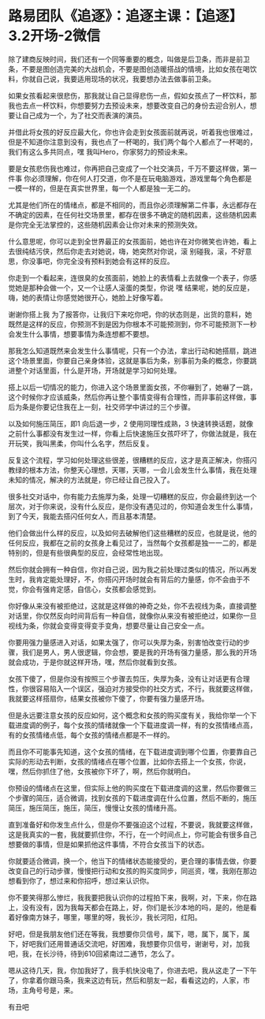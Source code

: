 # 路易团队《追逐》：追逐主课：【追逐】3.2开场-2微信

除了建商反映时间，我们还有一个同等重要的概念，叫做是后卫条，而非是前卫条，不要是图创造完美的大战机会，不要是图创造暖搭战的情境，比如女孩在喝饮料，你就自己说，我要适用现场的状况，我要想办法去做事前卫条。

如果女孩看起来很悲伤，那我就让自己显得悲伤一点，假如女孩点了一杯饮料，那我也去点一杯饮料，你想要努力去预设未来，想要改变自己的身份去迎合别人，想要让自己成为一个，为了社交而表演的演员。

并借此将女孩的好反应最大化，你也许会走到女孩面前就再说，听着我也很难过，但是不知道你注意到没有，我也点了一杯喝的，我们两个每个人都点了一杯喝的，我们有这么多共同点，嘿 我叫Hero，你家努力的预设未来。

要是女孩悲伤我也难过，你再把自己变成了一个社交演员，千万不要这样做，第一件事 你必须理解，你在何人打交道，你不是在玩电脑游戏，游戏里每个角色都是一模一样的，但是在真实世界里，每一个人都是独一无二的。

尤其是他们所在的情绪点，都是不相同的，而且你必须理解第二件事，永远都存在不确定的因素，在任何社交场景里，都存在很多不确定的随机因素，这些随机因素是你完全无法掌控的，这些随机因素会让你对未来的预测失效。

什么意思呢，你可以走到全世界最正的女孩面前，她也许在对你微笑也许她，看上去很纯结污侠，然后你走去对她说，嗨，她突然对你说，滚 别碰我，滚，不好意思，你没事吧，你完全没有预料到她会有这样的反应。

你走到一个看起来，连很臭的女孩面前，她脸上的表情看上去就像一个表子，你感觉她是那种会做一个，又一个让感人滚蛋的类型，你说 嘿 结果呢，她的反应是，嗨，她的表情让你感觉她很开心，她脸上好像写着。

谢谢你搭上我 为了报答你，让我归下来吃你吧，你的状态则是，出货的意料，她既然是这样的反应，你预测不到是因为你根本不可能预测到，你不可能预测下一秒会发生什么事情，想要事情为条连想都不要想。

那我怎么知道既然来会发生什么事情呢，只有一个办法，拿出行动和她搭扇，跳进这个场景里面，你要自己亲身体验，这就是事后为条，别事前为条的概念，你要跳进整个对话里面，什么是开场，开场就是学习如何处理。

搭上以后一切情况的能力，你进入这个场景里面女孩，不你嚇到了，她嚇了一跳，这个时候你才应该威条，然后你再让整个事情变得有合理性，而非事前这样做，事后为条是你要记住我在上一刻，社交师学中讲过的三个步骤。

以及如何施压简压，即1 向后退一步，2 使用同理性成熟，3 快速转换话题，就像之前什么事都没有发生过一样，你看上后快速施压女孩吓坏了，你做法就是，我在开玩笑，我叫黑柔，你叫什么名字，然后反复。

反复这个流程，学习如何处理这些很差，很糟糕的反应，这才是真正解决，你搭闪教绿的根本方法，你整天心理想，天哪，天哪，一会儿会发生什么事情，我在处理未知的情况，解决的方法就是，你已经让自己投入了。

很多社交对话中，你有能力去施厚为条，处理一切糟糕的反应，你会最终到达一个层次，对于你来说，没有什么反应，是你没有遇见过的，你知道会发生什么事情，到了今天，我能去搭闪任何女人，而且基本清楚。

他们会做出什么样的反应，以及如何去破解他们这些糟糕的反应，也就是说，他的任何反应，我都在之前的女孩身上看见过了，当然每个女孩都是独一一二的，都是特别的，但是有些很典型的反应，会经常性地出现。

然后你就会拥有一种自信，你对自己说，因为我之前处理过类似的情况，所以再发生时，我肯定能处理好，不，你搭闪开场时就会有背后的力量感，你不会由于不觉，你会有强肯定感，自信心，女孩都会感觉到。

你好像从来没有被拒绝过，这就是这样做的神奇之处，你不去视线为条，直接调整对话里，你仅然反向时间背后有一种自信，就像你从来没有被拒绝过，如果你一旦视线为条，你就会变得变得变手变角，想要尽量让自己安全一点。

你要用强力量感进入对话，如果太强了，你可以失厚为条，别害怕改变行动的步骤，我们是男人，男人很逻辑，你会想，要是我的开场有强力量感，那么我的开场就会成功，于是你就这样开场，嘿，然后你就看到女孩。

女孩下傻了，但是你没有按照三个步骤去剪压，失厚为条，没有让对话更有合理性，你很容易陷入一个误区，强迫对方接受你的社交方式，不行，我就要这样做，我就要这样搭扇你，结果女孩被你下傻了，你要有强力量感开场。

但是永远要注意女孩的反应如何，这个概念和女孩的购买度有关，我给你举一个下载进度调的例子，每个女孩的情绪就像一个下载进度调一样，有的女孩情绪点高，有的女孩情绪点低，每个女孩的情绪点都是不一样的。

而且你不可能事先知道，这个女孩的情绪，在下载进度调到哪个位置，你要靠自己实际的形动去判断，女孩的情绪点在哪个位置，比如你去搭上一个女孩，你说，嘿，然后你抓住了他，女孩被你下坏了，啊，然后你就明白。

你预设的情绪点在这里，但实际上他的购买度在下载进度调的这里，然后你要做三个步骤的简压，适合微调，找到女孩的下载进度调在什么位置，然后不断的，施压简压，施压简压，施压，简压，慢慢让女孩的情绪升高。

直到准备好和你发生点什么，但是你不要强迫这个过程，不要说，我就要这样做，这是我真实的一套，我就要抓住你，不行，在一个时间点上，你可能会有很多自己想要做的事情，但是如果抓他这件事情，不符合女孩当下的状态。

你就要适合微调，换一个，他当下的情绪状态能接受的，更合理的事情去做，你要改变自己的行动步骤，慢慢把行动和女孩的购买度同步，同巡资，嘿，我刚在那边想看到你了，想过来和你招呼，想过来认识你。

你不要笑得那么惨烂，我我要把我认识你的过程拍下来，我啊，对，下来，你在路上，没有没有，因为我每天都会在路上，好，你们是长沙本地的吗，是的，他是看着好像南方妹子，哪里，哪里的呀，我长沙，我长河阳，红阳。

好吧，但是我朋友他们还在等我，我想要你贝信号，属下，嗯，属下，属下，属下，好吧我们还用普通话交流吧，好困难，我想要你贝信号，谢谢号，对，加我吧，我，在长沙待，待到610回紧南过二通节，怎么了。

嗯从这待几天，我，你加我好了，我手机快没电了，你进去吧，我从这走了一下午了，你拿着你跟马条，我来这边有玩，然后和朋友一起，看看这边的，人家，市场，主角号号是，来。

有丑吧
